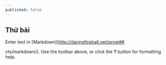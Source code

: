 ```yaml
---
published: false
---
```


## Thử bài

Enter text in [Markdown](http://daringfireball.net/proje##

cts/markdown/). Use the toolbar above, or click the **?** button for formatting help.
